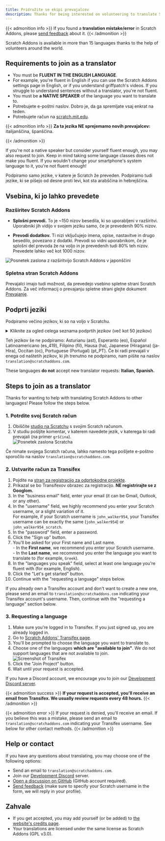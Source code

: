 ```yaml
---
title: Pridružite se ekipi prevajalcev
description: Thanks for being interested on volunteering to translate Scratch Addons to other languages! Scratch Addons is a non-profit open source project where volunteer web developers maintain the extension and create its addons.
---
```


{{< admonition info >}}
If you found a **translation mistake/error** in Scratch Addons, please [send feedback](/feedback) about it.
{{< /admonition >}}

Scratch Addons is available in more than 15 languages thanks to the help of volunteers around the world.

## Requirements to join as a translator

* You must be **FLUENT IN THE ENGLISH LANGUAGE**.
* For example, you're fluent in English if you can use the Scratch Addons settings page in English, or if you understand griffpatch's videos. If you struggle to understand sentences without a translator, you're not fluent.
* You must be **a NATIVE SPEAKER** of the language you want to translate to.
* Potrebujete e-poštni naslov. Dobro je, da ga spremljate vsaj enkrat na teden.
* Potrebujete račun na [scratch.mit.edu](https://scratch.mit.edu).

{{< admonition info >}}
**Za ta jezika NE sprejemamo novih prevajalcev:** italijanščina, španščina.
<!-- -->
{{< /admonition >}}

If you're not a native speaker but consider yourself fluent enough, you may also request to join. Keep in mind taking some language classes does not make you fluent. If you wouldn't change your smartphone's system language to it, you're not fluent enough!

Podpiramo samo jezike, v katere je Scratch že preveden. Podpiramo tudi jezike, ki se pišejo od desne proti levi, kot sta arabščina in hebrejščina.

## Vsebina, ki jo lahko prevedete

### Razširitev Scratch Addons

- **Splošni prevodi.** To je ~150 nizov besedila, ki so uporabljeni v razširitvi. Uporabniki jih vidijo v svojem jeziku samo, če je prevedenih 90% nizov.

- **Prevodi dodatkov.** Ti nizi vključujejo imena, opise, nastavitve in drugo besedilo, povezano z dodatki. Prevodi so vidni uporabnikom, če je splošni del prevoda že na voljo in je prevedenih tudi 80% teh nizov. Prevedete lahko več kot 1000 nizov.

![Posnetek zaslona z razširitvijo Scratch Addons v japonščini](/assets/img/docs/transifex-general-vs-addons.png)

### Spletna stran Scratch Addons

Prevajalci imajo tudi možnost, da prevedejo vsebino spletne strani Scratch Addons. Za več informacij o prevajanju spletne strani glejte dokument [Prevajanje](https://github.com/ScratchAddons/website-v2/wiki/Translating).

## Podprti jeziki

Podpiramo večino jezikov, ki so na voljo v Scratchu.

<details>
<summary>Kliknite za ogled celega seznama podprtih jezikov (več kot 50 jezikov)</summary>
Abkhaz (ab), Afrikaans (af), Amharic (am), Aragonese (an), Arabic (ar), Azerbaijani (az), Belarusian (be), Bulgarian (bg), Bengali (bn), Catalan (ca), Central Kurdish (ckb), Czech (cs), Welsh (cy), Danish (da), German (de), Greek (el), Spanish (es), Estonian (et), Basque (eu), Persian (fa), Finnish (fi), French (fr), Western Frisian (fy), Irish (ga), Gaelic, Scottish (gd), Galician (gl), Hebrew (he), Hindi (hi), Croatian (hr), Haitian (Haitian Creole) (ht), Hungarian (hu), Armenian (hy), Indonesian (id), Icelandic (is), Italian (it), Japanese (ja), Georgian (ka), Kazakh (kk), Khmer (km), Korean (ko), Kurdish (ku), Lithuanian (lt), Latvian (lv), Maori (mi), Mongolian (mn), Norwegian Bokmål (nb), Dutch (nl), Norwegian Nynorsk (nn), Northern Sotho (nso), Odia (or), Polish (pl), Portuguese (Brazil) (pt_BR), Quechua (qu), Rapa Nui (rap), Romanian (ro), Russian (ru), Slovak (sk), Slovenian (sl), Serbian (sr), Swedish (sv), Swahili (sw), Thai (th), Tswana (tn), Turkish (tr), Ukrainian (uk), Uzbek (uz), Vietnamese (vi), Xhosa (xh), Chinese (China) (zh_CN), Chinese (Taiwan) (zh_TW), Zulu (zu).
</details>

Teh jezikov še ne podpiramo: Asturianu (ast), Esperanto (eo), Español Latinoamericano (es_419), Filipino (fil), Hausa (ha), Japanese (Hiragana) (ja-Hira), Occitan (oc), Portuguese (Portugal) (pt_PT). Če bi radi prevajali v enega od naštetih jezikov, ki jih trenutno ne podpiramo, nam pišite na naslov `translation@scratchaddons.com`.

These languages **do not** accept new translator requests: **Italian, Spanish.**

## Steps to join as a translator

Thanks for wanting to help with translating Scratch Addons to other languages! Please follow the steps below.

### 1. Potrdite svoj Scratch račun
1. Obiščite [studio na Scratchu](https://scratch.mit.edu/studios/33665222/comments) s svojim Scratch računom.
1. V studiu pošljite komentar, v katerem navedete jezik, v katerega bi radi prevajali (na primer `grščina`).  
![Posnetek zaslona Scratcha](/assets/img/docs/scratch-req-language.png)

Če nimate svojega Scratch računa, lahko namesto tega pošljete e-poštno sporočilo na naslov `translation@scratchaddons.com`.

### 2. Ustvarite račun za Transifex
1. Pojdite na [stran za registracijo za odprtokodne projekte](https://app.transifex.com/signup/open-source/?join_org=scratch-addons&join_project=scratch-addons-extension).  
1. Prikazal se bo Transifexov obrazec za registracijo. **NE registrirajte se z Googlom.**  
1. In the "business email" field, enter your email (it can be Gmail, Outlook, or any other).
1. In the "username" field, we highly recommend you enter your Scratch username, or a slight variation of it.  
For example, if your Scratch username is `john_walker954`, your Transifex username can be exactly the same (`john_walker954`) or `john_walker954_scratch`.
1. In the "password" field, enter a password.
1. Click the "Sign up" button.
1. You'll be asked for your First name and Last name.  
\- In the **First name**, we recommend you enter your Scratch username.  
\- In the **Last name**, we recommend you enter the language you want to translate to (for example, `Greek`).
1. In the "languages you speak" field, select at least one language you're fluent with (for example, English).
1. Click the "Let's get started" button.
1. Continue with the "requesting a language" steps below.

If you already own a Transifex account and don't want to create a new one, please send an email to `translation@scratchaddons.com` indicating your Transifex account's username. Then, continue with the "requesting a language" section below.

### 3. Requesting a language
1. Make sure you're logged in to Transifex. If you just signed up, you are already logged in.
1. Go to [Scratch Addons' Transifex page](https://app.transifex.com/join/?o=scratch-addons&p=scratch-addons-extension&t=opensource).
1. You'll be prompted to choose the language you want to translate to.
1. Choose one of the languages **which are "available to join"**. We do not support languages that are not available to join.  
![Screenshot of Transifex](/assets/img/docs/transifex-req-language.png)
1. Click the "Join Project" button.
1. Wait until your request is accepted.

If you have a Discord account, we encourage you to join our [Development Discord server](https://discord.gg/Ak8sCDQ).

{{< admonition success >}}
**If your request is accepted, you'll receive an email from Transifex. We usually review requests every 48 hours.**
{{< /admonition >}}

{{< admonition error >}}
If your request is denied, you'll receive an email. If you believe this was a mistake, please send an email to  `translation@scratchaddons.com` indicating your Transifex username. See below for other contact methods.
{{< /admonition >}}

## Help or contact

If you have any questions about translating, you may choose one of the following options:
- Send an email to `translation@scratchaddons.com`.
- Join our [Development Discord](https://discord.gg/Ak8sCDQ) server.
- [Open a discussion on GitHub](https://github.com/ScratchAddons/ScratchAddons/discussions) (GitHub account required).
- [Send feedback](/feedback) (make sure to specify your Scratch username in the form, we will reply in your profile).

## Zahvale

- If you get accepted, you may add yourself (or be added) to [the website's credits page](/credits).
- Your translations are licensed under the same license as Scratch Addons (GPL v3.0).
